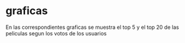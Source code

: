 # graficas
 En las correspondientes graficas se muestra el top 5 y el top 20 de las peliculas segun los votos de los usuarios 